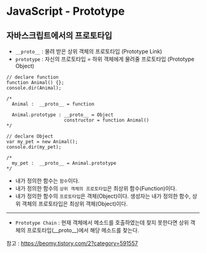# JavaScript - Prototype

## 자바스크립트에서의 프로토타입
- `__proto__` : 물려 받은 상위 객체의 프로토타입 (Prototype Link)
- `prototype` : 자신의 프로토타입 = 하위 객체에게 물려줄 프로토타입 (Prototype Object)

```
// declare function
function Animal() {};
console.dir(Animal);

/*
  Animal :  __proto__ = function
  
  Animal.prototype : __proto__ = Object
                     constructor = function Animal()
*/

// declare Object
var my_pet = new Animal();
console.dir(my_pet);

/*
  my_pet :  __proto__ = Animal.prototype
*/
```

- 내가 정의한 함수는 `함수`이다.
- 내가 정의한 함수의 `상위 객체의 프로토타입`은 최상위 함수(Function)이다.
- 내가 정의한 함수의 `프로토타입`은 객체(Object)이다. 생성자는 내가 정의한 함수, 상위 객체의 프로토타입은 최상위 객체(Object)이다.

---

- `Prototype Chain` : 현재 객체에서 메소드를 호출하였는데 찾지 못한다면 상위 객체의 프로토타입(\_\_proto\_\_)에서 해당 메소드를 찾는다.





참고 : https://beomy.tistory.com/2?category=591557

